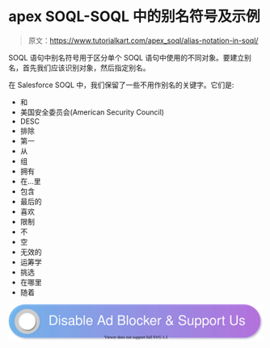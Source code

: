 # apex SOQL-SOQL 中的别名符号及示例

> 原文：<https://www.tutorialkart.com/apex_soql/alias-notation-in-soql/>

SOQL 语句中别名符号用于区分单个 SOQL 语句中使用的不同对象。要建立别名，首先我们应该识别对象，然后指定别名。

在 Salesforce SOQL 中，我们保留了一些不用作别名的关键字。它们是:

*   和
*   美国安全委员会(American Security Council)
*   DESC
*   排除
*   第一
*   从
*   组
*   拥有
*   在…里
*   包含
*   最后的
*   喜欢
*   限制
*   不
*   空
*   无效的
*   运筹学
*   挑选
*   在哪里
*   随着

[![](img/925da31b32d6bc3827932f6c8afb11bb.png)](https://www.tutorialkart.com/)